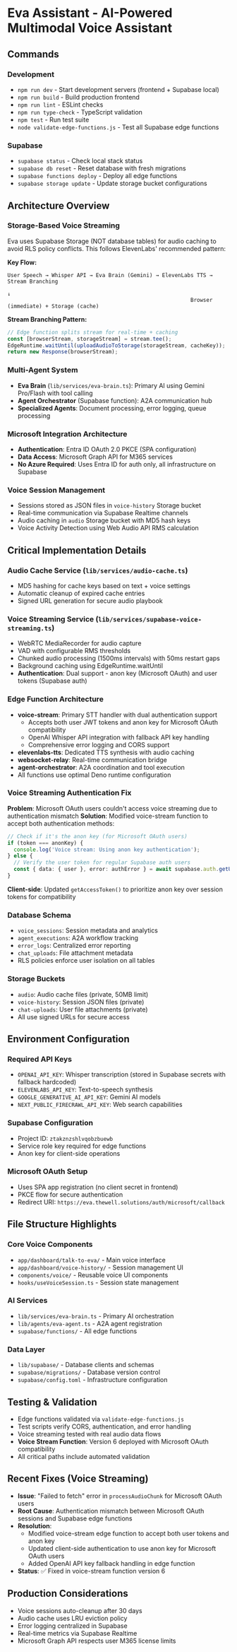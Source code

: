# Eva Assistant - AI-Powered Multimodal Voice Assistant

## Commands

### Development
- `npm run dev` - Start development servers (frontend + Supabase local)
- `npm run build` - Build production frontend
- `npm run lint` - ESLint checks
- `npm run type-check` - TypeScript validation
- `npm test` - Run test suite
- `node validate-edge-functions.js` - Test all Supabase edge functions

### Supabase
- `supabase status` - Check local stack status
- `supabase db reset` - Reset database with fresh migrations
- `supabase functions deploy` - Deploy all edge functions
- `supabase storage update` - Update storage bucket configurations

## Architecture Overview

### Storage-Based Voice Streaming
Eva uses Supabase Storage (NOT database tables) for audio caching to avoid RLS policy conflicts. This follows ElevenLabs' recommended pattern:

**Key Flow:**
```
User Speech → Whisper API → Eva Brain (Gemini) → ElevenLabs TTS → Stream Branching
                                                                      ↓
                                                          Browser (immediate) + Storage (cache)
```

**Stream Branching Pattern:**
```typescript
// Edge function splits stream for real-time + caching
const [browserStream, storageStream] = stream.tee();
EdgeRuntime.waitUntil(uploadAudioToStorage(storageStream, cacheKey));
return new Response(browserStream);
```

### Multi-Agent System
- **Eva Brain** (`lib/services/eva-brain.ts`): Primary AI using Gemini Pro/Flash with tool calling
- **Agent Orchestrator** (Supabase function): A2A communication hub
- **Specialized Agents**: Document processing, error logging, queue processing

### Microsoft Integration Architecture
- **Authentication**: Entra ID OAuth 2.0 PKCE (SPA configuration)
- **Data Access**: Microsoft Graph API for M365 services
- **No Azure Required**: Uses Entra ID for auth only, all infrastructure on Supabase

### Voice Session Management
- Sessions stored as JSON files in `voice-history` Storage bucket
- Real-time communication via Supabase Realtime channels
- Audio caching in `audio` Storage bucket with MD5 hash keys
- Voice Activity Detection using Web Audio API RMS calculation

## Critical Implementation Details

### Audio Cache Service (`lib/services/audio-cache.ts`)
- MD5 hashing for cache keys based on text + voice settings
- Automatic cleanup of expired cache entries
- Signed URL generation for secure audio playbook

### Voice Streaming Service (`lib/services/supabase-voice-streaming.ts`)
- WebRTC MediaRecorder for audio capture
- VAD with configurable RMS thresholds
- Chunked audio processing (1500ms intervals) with 50ms restart gaps
- Background caching using EdgeRuntime.waitUntil
- **Authentication**: Dual support - anon key (Microsoft OAuth) and user tokens (Supabase auth)

### Edge Function Architecture
- **voice-stream**: Primary STT handler with dual authentication support
  - Accepts both user JWT tokens and anon key for Microsoft OAuth compatibility
  - OpenAI Whisper API integration with fallback API key handling
  - Comprehensive error logging and CORS support
- **elevenlabs-tts**: Dedicated TTS synthesis with audio caching
- **websocket-relay**: Real-time communication bridge  
- **agent-orchestrator**: A2A coordination and tool execution
- All functions use optimal Deno runtime configuration

### Voice Streaming Authentication Fix
**Problem**: Microsoft OAuth users couldn't access voice streaming due to authentication mismatch
**Solution**: Modified voice-stream function to accept both authentication methods:
```typescript
// Check if it's the anon key (for Microsoft OAuth users)
if (token === anonKey) {
  console.log('Voice stream: Using anon key authentication');
} else {
  // Verify the user token for regular Supabase auth users
  const { data: { user }, error: authError } = await supabase.auth.getUser(token);
}
```

**Client-side**: Updated `getAccessToken()` to prioritize anon key over session tokens for compatibility

### Database Schema
- `voice_sessions`: Session metadata and analytics
- `agent_executions`: A2A workflow tracking  
- `error_logs`: Centralized error reporting
- `chat_uploads`: File attachment metadata
- RLS policies enforce user isolation on all tables

### Storage Buckets
- `audio`: Audio cache files (private, 50MB limit)
- `voice-history`: Session JSON files (private)
- `chat-uploads`: User file attachments (private)
- All use signed URLs for secure access

## Environment Configuration

### Required API Keys
- `OPENAI_API_KEY`: Whisper transcription (stored in Supabase secrets with fallback hardcoded)
- `ELEVENLABS_API_KEY`: Text-to-speech synthesis
- `GOOGLE_GENERATIVE_AI_API_KEY`: Gemini AI models
- `NEXT_PUBLIC_FIRECRAWL_API_KEY`: Web search capabilities

### Supabase Configuration
- Project ID: `ztakznzshlvqobzbuewb`
- Service role key required for edge functions
- Anon key for client-side operations

### Microsoft OAuth Setup
- Uses SPA app registration (no client secret in frontend)
- PKCE flow for secure authentication
- Redirect URI: `https://eva.thewell.solutions/auth/microsoft/callback`

## File Structure Highlights

### Core Voice Components
- `app/dashboard/talk-to-eva/` - Main voice interface
- `app/dashboard/voice-history/` - Session management UI
- `components/voice/` - Reusable voice UI components
- `hooks/useVoiceSession.ts` - Session state management

### AI Services
- `lib/services/eva-brain.ts` - Primary AI orchestration
- `lib/agents/eva-agent.ts` - A2A agent registration
- `supabase/functions/` - All edge functions

### Data Layer
- `lib/supabase/` - Database clients and schemas
- `supabase/migrations/` - Database version control
- `supabase/config.toml` - Infrastructure configuration

## Testing & Validation
- Edge functions validated via `validate-edge-functions.js`
- Test scripts verify CORS, authentication, and error handling
- Voice streaming tested with real audio data flows
- **Voice Stream Function**: Version 6 deployed with Microsoft OAuth compatibility
- All critical paths include automated validation

## Recent Fixes (Voice Streaming)
- **Issue**: "Failed to fetch" error in `processAudioChunk` for Microsoft OAuth users
- **Root Cause**: Authentication mismatch between Microsoft OAuth sessions and Supabase edge functions
- **Resolution**: 
  - Modified voice-stream edge function to accept both user tokens and anon key
  - Updated client-side authentication to use anon key for Microsoft OAuth users
  - Added OpenAI API key fallback handling in edge function
- **Status**: ✅ Fixed in voice-stream function version 6

## Production Considerations
- Voice sessions auto-cleanup after 30 days
- Audio cache uses LRU eviction policy
- Error logging centralized in Supabase
- Real-time metrics via Supabase Realtime
- Microsoft Graph API respects user M365 license limits